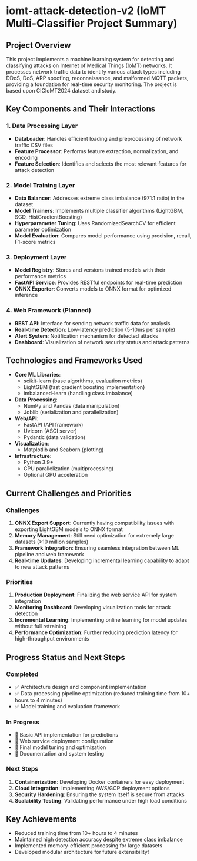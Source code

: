 # iomt-attack-detection-v2 (IoMT Multi-Classifier Project Summary)

## Project Overview
This project implements a machine learning system for detecting and classifying attacks on Internet of Medical Things (IoMT) networks. It processes network traffic data to identify various attack types including DDoS, DoS, ARP spoofing, reconnaissance, and malformed MQTT packets, providing a foundation for real-time security monitoring. The project is based upon CICIoMT2024 dataset and study.
## Key Components and Their Interactions
### 1. Data Processing Layer
- **DataLoader**: Handles efficient loading and preprocessing of network traffic CSV files
- **Feature Processor**: Performs feature extraction, normalization, and encoding
- **Feature Selection**: Identifies and selects the most relevant features for attack detection
### 2. Model Training Layer
- **Data Balancer**: Addresses extreme class imbalance (971:1 ratio) in the dataset
- **Model Trainers**: Implements multiple classifier algorithms (LightGBM, SGD, HistGradientBoosting)
- **Hyperparameter Tuning**: Uses RandomizedSearchCV for efficient parameter optimization
- **Model Evaluation**: Compares model performance using precision, recall, F1-score metrics
### 3. Deployment Layer
- **Model Registry**: Stores and versions trained models with their performance metrics
- **FastAPI Service**: Provides RESTful endpoints for real-time prediction
- **ONNX Exporter**: Converts models to ONNX format for optimized inference
### 4. Web Framework (Planned)
- **REST API**: Interface for sending network traffic data for analysis
- **Real-time Detection**: Low-latency prediction (5-10ms per sample)
- **Alert System**: Notification mechanism for detected attacks
- **Dashboard**: Visualization of network security status and attack patterns
## Technologies and Frameworks Used
- **Core ML Libraries**:
  - scikit-learn (base algorithms, evaluation metrics)
  - LightGBM (fast gradient boosting implementation)
  - imbalanced-learn (handling class imbalance)
- **Data Processing**:
  - NumPy and Pandas (data manipulation)
  - Joblib (serialization and parallelization)
- **Web/API**:
  - FastAPI (API framework)
  - Uvicorn (ASGI server)
  - Pydantic (data validation)
- **Visualization**:
  - Matplotlib and Seaborn (plotting)
- **Infrastructure**:
  - Python 3.9+
  - CPU parallelization (multiprocessing)
  - Optional GPU acceleration
## Current Challenges and Priorities
### Challenges
1. **ONNX Export Support**: Currently having compatibility issues with exporting LightGBM models to ONNX format
2. **Memory Management**: Still need optimization for extremely large datasets (>10 million samples)
3. **Framework Integration**: Ensuring seamless integration between ML pipeline and web framework
4. **Real-time Updates**: Developing incremental learning capability to adapt to new attack patterns
### Priorities
1. **Production Deployment**: Finalizing the web service API for system integration
2. **Monitoring Dashboard**: Developing visualization tools for attack detection
3. **Incremental Learning**: Implementing online learning for model updates without full retraining
4. **Performance Optimization**: Further reducing prediction latency for high-throughput environments
## Progress Status and Next Steps
### Completed
- ✅ Architecture design and component implementation
- ✅ Data processing pipeline optimization (reduced training time from 10+ hours to 4 minutes)
- ✅ Model training and evaluation framework
### In Progress
- 🔄 Basic API implementation for predictions
- 🔄 Web service deployment configuration
- 🔄 Final model tuning and optimization
- 🔄 Documentation and system testing
### Next Steps
1. **Containerization**: Developing Docker containers for easy deployment
2. **Cloud Integration**: Implementing AWS/GCP deployment options
3. **Security Hardening**: Ensuring the system itself is secure from attacks
4. **Scalability Testing**: Validating performance under high load conditions
## Key Achievements
- Reduced training time from 10+ hours to 4 minutes
- Maintained high detection accuracy despite extreme class imbalance
- Implemented memory-efficient processing for large datasets
- Developed modular architecture for future extensibility!
